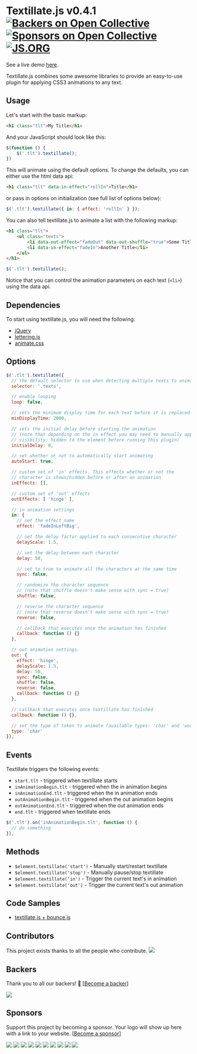 # Textillate.js v0.4.1  [![Backers on Open Collective](https://opencollective.com/textillate/backers/badge.svg)](#backers) [![Sponsors on Open Collective](https://opencollective.com/textillate/sponsors/badge.svg)](#sponsors) [![JS.ORG](https://img.shields.io/badge/js.org-textillate-ffb400.svg?style=flat-square)](http://js.org)

See a live demo [here](http://textillate.js.org/).

Textillate.js combines some awesome libraries to provide an easy-to-use plugin for applying CSS3 animations to any text.

## Usage

Let's start with the basic markup:

```html
<h1 class="tlt">My Title</h1>
```

And your JavaScript should look like this:

```js
$(function () {
	$('.tlt').textillate();
})
```

This will animate using the default options. To change the defaults, you can either use the html data api:

```html
<h1 class="tlt" data-in-effect="rollIn">Title</h1>
```

or pass in options on initialization (see full list of options below):

```js
$('.tlt').textillate({ in: { effect: 'rollIn' } });
```

You can also tell textillate.js to animate a list with the following markup:

```html
<h1 class="tlt">
	<ul class="texts">
		<li data-out-effect="fadeOut" data-out-shuffle="true">Some Title</li>
		<li data-in-effect="fadeIn">Another Title</li>
	</ul>
</h1>
```

```js
$('.tlt').textillate();
```

Notice that you can control the animation parameters on each text (`<li>`) using the data api.

## Dependencies
To start using textillate.js, you will need the following:

* [jQuery](http://jquery.com/download/)
* [lettering.js](https://github.com/davatron5000/Lettering.js)
* [animate.css](https://github.com/daneden/animate.css)


## Options

```js
$('.tlt').textillate({
  // the default selector to use when detecting multiple texts to animate
  selector: '.texts',

  // enable looping
  loop: false,

  // sets the minimum display time for each text before it is replaced
  minDisplayTime: 2000,

  // sets the initial delay before starting the animation
  // (note that depending on the in effect you may need to manually apply
  // visibility: hidden to the element before running this plugin)
  initialDelay: 0,

  // set whether or not to automatically start animating
  autoStart: true,

  // custom set of 'in' effects. This effects whether or not the
  // character is shown/hidden before or after an animation
  inEffects: [],

  // custom set of 'out' effects
  outEffects: [ 'hinge' ],

  // in animation settings
  in: {
  	// set the effect name
    effect: 'fadeInLeftBig',

    // set the delay factor applied to each consecutive character
    delayScale: 1.5,

    // set the delay between each character
    delay: 50,

    // set to true to animate all the characters at the same time
    sync: false,

    // randomize the character sequence
    // (note that shuffle doesn't make sense with sync = true)
    shuffle: false,

    // reverse the character sequence
    // (note that reverse doesn't make sense with sync = true)
    reverse: false,

    // callback that executes once the animation has finished
    callback: function () {}
  },

  // out animation settings.
  out: {
    effect: 'hinge',
    delayScale: 1.5,
    delay: 50,
    sync: false,
    shuffle: false,
    reverse: false,
    callback: function () {}
  },

  // callback that executes once textillate has finished
  callback: function () {},

  // set the type of token to animate (available types: 'char' and 'word')
  type: 'char'
});
```

## Events

Textillate triggers the following events:

* `start.tlt` - triggered when textillate starts
* `inAnimationBegin.tlt` - triggered when the in animation begins
* `inAnimationEnd.tlt` - triggered when the in animation ends
* `outAnimationBegin.tlt` - triggered when the out animation begins
* `outAnimationEnd.tlt` - triggered when the out animation ends
* `end.tlt` - triggered when textillate ends

```js
$('.tlt').on('inAnimationBegin.tlt', function () {
  // do something
});
```

## Methods

* `$element.textillate('start')` - Manually start/restart textillate
* `$element.textillate('stop')` - Manually pause/stop textillate
* `$element.textillate('in')` - Trigger the current text's in animation
* `$element.textillate('out')` - Trigger the current text's out animation

## Code Samples
* [textillate.js + bounce.js](http://codepen.io/jschr/pen/GaJCi)

## Contributors

This project exists thanks to all the people who contribute. 
<a href="https://github.com/jschr/textillate/graphs/contributors"><img src="https://opencollective.com/textillate/contributors.svg?width=890&button=false" /></a>


## Backers

Thank you to all our backers! 🙏 [[Become a backer](https://opencollective.com/textillate#backer)]

<a href="https://opencollective.com/textillate#backers" target="_blank"><img src="https://opencollective.com/textillate/backers.svg?width=890"></a>


## Sponsors

Support this project by becoming a sponsor. Your logo will show up here with a link to your website. [[Become a sponsor](https://opencollective.com/textillate#sponsor)]

<a href="https://opencollective.com/textillate/sponsor/0/website" target="_blank"><img src="https://opencollective.com/textillate/sponsor/0/avatar.svg"></a>
<a href="https://opencollective.com/textillate/sponsor/1/website" target="_blank"><img src="https://opencollective.com/textillate/sponsor/1/avatar.svg"></a>
<a href="https://opencollective.com/textillate/sponsor/2/website" target="_blank"><img src="https://opencollective.com/textillate/sponsor/2/avatar.svg"></a>
<a href="https://opencollective.com/textillate/sponsor/3/website" target="_blank"><img src="https://opencollective.com/textillate/sponsor/3/avatar.svg"></a>
<a href="https://opencollective.com/textillate/sponsor/4/website" target="_blank"><img src="https://opencollective.com/textillate/sponsor/4/avatar.svg"></a>
<a href="https://opencollective.com/textillate/sponsor/5/website" target="_blank"><img src="https://opencollective.com/textillate/sponsor/5/avatar.svg"></a>
<a href="https://opencollective.com/textillate/sponsor/6/website" target="_blank"><img src="https://opencollective.com/textillate/sponsor/6/avatar.svg"></a>
<a href="https://opencollective.com/textillate/sponsor/7/website" target="_blank"><img src="https://opencollective.com/textillate/sponsor/7/avatar.svg"></a>
<a href="https://opencollective.com/textillate/sponsor/8/website" target="_blank"><img src="https://opencollective.com/textillate/sponsor/8/avatar.svg"></a>
<a href="https://opencollective.com/textillate/sponsor/9/website" target="_blank"><img src="https://opencollective.com/textillate/sponsor/9/avatar.svg"></a>


